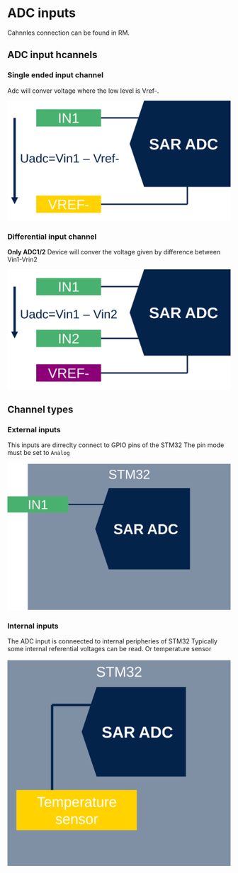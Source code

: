 # ADC inputs

Cahnnles connection can be found in RM.

## ADC input hcannels

### Single ended input channel

Adc will conver voltage where the low level is Vref-.

![single](./img/single_channel.svg)

### Differential input channel

**Only ADC1/2**
Device will conver the voltage given by difference between Vin1-Vrin2

![diferential](./img/differential_channel.svg)

## Channel types

### External inputs

This inputs are dirreclty connect to GPIO pins of the STM32
The pin mode must be set to `Analog`

![external input](./img/externa_input.svg)

### Internal inputs

The ADC input is conneected to internal peripheries of STM32
Typically some internal referential voltages can be read. 
Or temperature sensor

![internal input](./img/internal_input.svg)

